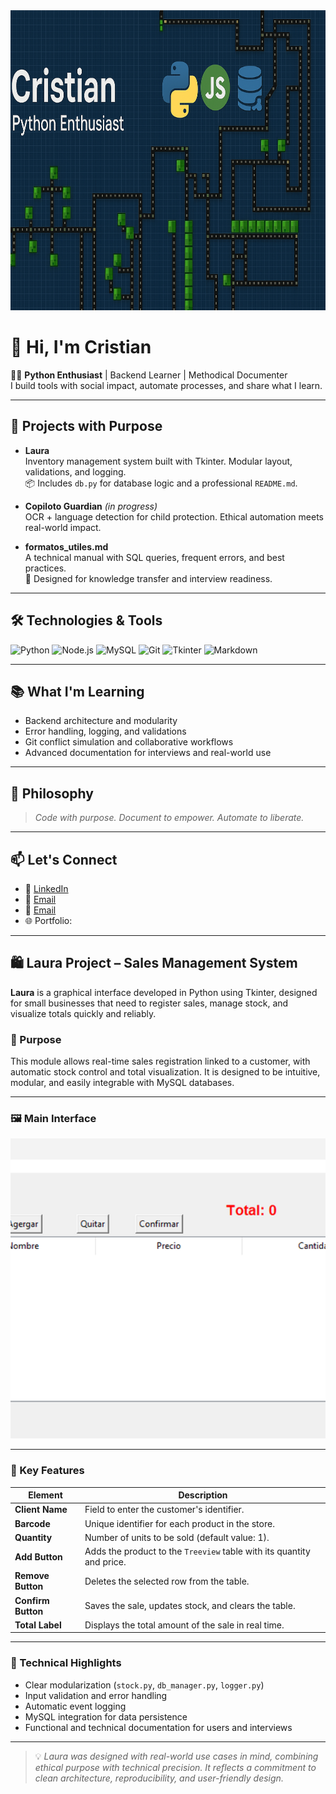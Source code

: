 <img src="https://github.com/VelazquezCH/VelazquezCH/blob/main/banner.png" alt="Cristian - Python Enthusiast" style="width:100%; height:480px;" />

# 👋 Hi, I'm Cristian

👨‍💻 **Python Enthusiast** | Backend Learner | Methodical Documenter  
I build tools with social impact, automate processes, and share what I learn.

---

## 🚀 Projects with Purpose

- **Laura**  
  Inventory management system built with Tkinter. Modular layout, validations, and logging.  
  📦 Includes `db.py` for database logic and a professional `README.md`.

- **Copiloto Guardian** *(in progress)*  
  OCR + language detection for child protection. Ethical automation meets real-world impact.

- **formatos_utiles.md**  
  A technical manual with SQL queries, frequent errors, and best practices.  
  🧠 Designed for knowledge transfer and interview readiness.

---

## 🛠️ Technologies & Tools

![Python](https://img.shields.io/badge/-Python-3776AB?logo=python&logoColor=white)
![Node.js](https://img.shields.io/badge/-Node.js-339933?logo=node.js&logoColor=white)
![MySQL](https://img.shields.io/badge/-MySQL-4479A1?logo=mysql&logoColor=white)
![Git](https://img.shields.io/badge/-Git-F05032?logo=git&logoColor=white)
![Tkinter](https://img.shields.io/badge/-Tkinter-FFCA28?logo=python&logoColor=black)
![Markdown](https://img.shields.io/badge/-Markdown-000000?logo=markdown&logoColor=white)

---

## 📚 What I'm Learning

- Backend architecture and modularity  
- Error handling, logging, and validations  
- Git conflict simulation and collaborative workflows  
- Advanced documentation for interviews and real-world use

---

## 🧭 Philosophy

> *Code with purpose. Document to empower. Automate to liberate.*

---

## 📫 Let's Connect

- 💼 [LinkedIn](https://www.linkedin.com/in/cristian-hernán-velazquez-30243a261)
- 📧 [Email](mailto:velazquezcristianhernan24@gmail.com)
- 📧 [Email](mailto:cv003850@gmail.com)
- 🌐 Portfolio: 

---



## 🛍️ Laura Project – Sales Management System

**Laura** is a graphical interface developed in Python using Tkinter, designed for small businesses that need to register sales, manage stock, and visualize totals quickly and reliably.

### 🎯 Purpose
This module allows real-time sales registration linked to a customer, with automatic stock control and total visualization. It is designed to be intuitive, modular, and easily integrable with MySQL databases.

---

### 🖼️ Main Interface

<img src="https://github.com/VelazquezCH/VelazquezCH/blob/main/laura_principal.png" alt="Laura Main Interface" style="height:480px; object-fit:cover;" />

---

### 🧩 Key Features

| Element            | Description                                                                 |
|--------------------|-----------------------------------------------------------------------------|
| **Client Name**     | Field to enter the customer's identifier.                                   |
| **Barcode**         | Unique identifier for each product in the store.                            |
| **Quantity**        | Number of units to be sold (default value: 1).                              |
| **Add Button**      | Adds the product to the `Treeview` table with its quantity and price.       |
| **Remove Button**   | Deletes the selected row from the table.                                    |
| **Confirm Button**  | Saves the sale, updates stock, and clears the table.                        |
| **Total Label**     | Displays the total amount of the sale in real time.                         |

---

### 🧠 Technical Highlights

- Clear modularization (`stock.py`, `db_manager.py`, `logger.py`)
- Input validation and error handling
- Automatic event logging
- MySQL integration for data persistence
- Functional and technical documentation for users and interviews

---

> 💡 *Laura was designed with real-world use cases in mind, combining ethical purpose with technical precision. It reflects a commitment to clean architecture, reproducibility, and user-friendly design.*
